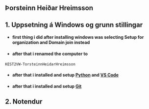 ## Þorsteinn Heiðar Hreimsson


## 1. Uppsetning á Windows og grunn stillingar
* #### first thing i did after installing windows was selecting Setup for organization and Domain join instead
* #### after that i renamed the computer to
```
KEST2VW-TorsteinnHeidarHreimsson
```
* #### after that i installed and setup [Python](https://www.python.org/downloads/) and [VS Code](https://code.visualstudio.com/)

* #### after that i installed and setup [Git](https://www.python.org/downloads/)
  
## 2. Notendur
